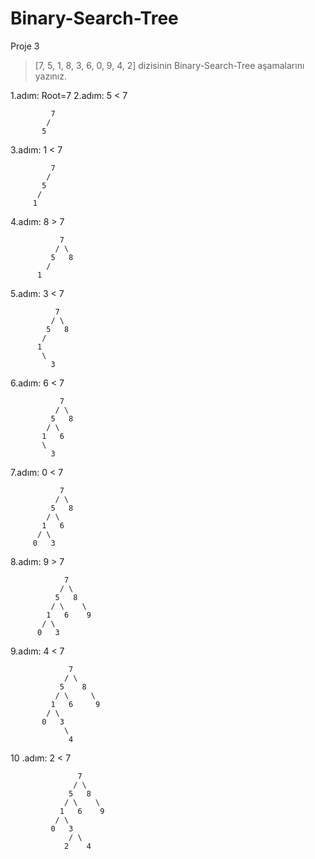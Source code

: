 # Binary-Search-Tree

Proje 3
> [7, 5, 1, 8, 3, 6, 0, 9, 4, 2] dizisinin Binary-Search-Tree aşamalarını yazınız.


1.adım: Root=7
2.adım: 5 < 7                

             7 
            /
           5
    
3.adım:  1 < 7

             7
            / 
           5
          /
         1
         
4.adım: 8 > 7

               7
              / \
             5   8
            /
          1
          
5.adım: 3 < 7 

              7
             / \
            5   8
           /
          1
           \
             3
            
6.adım: 6 < 7

               7
              / \
             5   8
            / \
           1   6
           \
             3
            
7.adım: 0 < 7

               7
              / \
             5   8
            / \
           1   6
          / \
         0   3
        
8.adım: 9 > 7 

                7
               / \
              5   8
             / \    \
            1   6    9
           / \
          0   3
         
9.adım: 4 < 7
         
                 7
                / \
               5    8
              / \     \
             1   6     9
            / \
           0   3
                \
                 4
                
10 .adım: 2 < 7

                   7
                  / \
                 5   8
                / \    \
               1   6    9
              / \
             0   3
                 / \
                2    4
                
